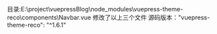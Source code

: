 目录:E:\project\vuepressBlog\node_modules\vuepress-theme-reco\components\Navbar.vue
修改了以上三个文件
源码版本："vuepress-theme-reco": "^1.6.1"
